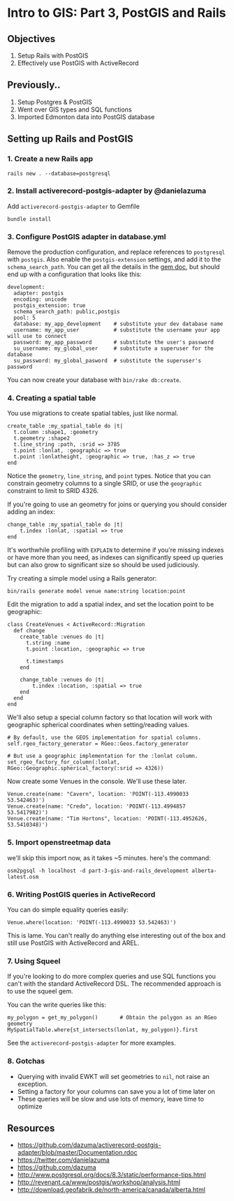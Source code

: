 # Intro to GIS: Part 3, PostGIS and Rails









## Objectives

1. Setup Rails with PostGIS
2. Effectively use PostGIS with ActiveRecord









## Previously..

1. Setup Postgres & PostGIS
2. Went over GIS types and SQL functions
3. Imported Edmonton data into PostGIS database













## Setting up Rails and PostGIS

### 1. Create a new Rails app

    rails new . --database=postgresql










### 2. Install activerecord-postgis-adapter by @danielazuma

Add `activerecord-postgis-adapter` to Gemfile

    bundle install








### 3. Configure PostGIS adapter in database.yml

Remove the production configuration, and replace references to `postgresql`
with `postgis`. Also enable the `postgis-extension` settings, and add it
to the `schema_search_path`. You can get all the details in the
[gem doc](https://github.com/dazuma/activerecord-postgis-adapter/blob/master/Documentation.rdoc#recommended-configuration),
but should end up with a configuration that looks like this:

    development:
      adapter: postgis
      encoding: unicode
      postgis_extension: true
      schema_search_path: public,postgis
      pool: 5
      database: my_app_development    # substitute your dev database name
      username: my_app_user           # substitute the username your app will use to connect
      password: my_app_password       # substitute the user's password
      su_username: my_global_user     # substitute a superuser for the database
      su_password: my_global_pasword  # substitute the superuser's password

You can now create your database with `bin/rake db:create`.







### 4. Creating a spatial table

You use migrations to create spatial tables, just like normal.

    create_table :my_spatial_table do |t|
      t.column :shape1, :geometry
      t.geometry :shape2
      t.line_string :path, :srid => 3785
      t.point :lonlat, :geographic => true
      t.point :lonlatheight, :geographic => true, :has_z => true
    end

Notice the `geometry`, `line_string`, and `point` types. Notice that you can
constrain geometry columns to a single SRID, or use the `geographic` constraint
to limit to SRID 4326.
 
If you're going to use an geometry for joins or querying you should consider
adding an index:

    change_table :my_spatial_table do |t|
        t.index :lonlat, :spatial => true
    end

It's worthwhile profiling with `EXPLAIN` to determine if you're missing indexes
or have more than you need, as indexes can significantly speed up queries but
can also grow to significant size so should be used judiciously.

Try creating a simple model using a Rails generator:

    bin/rails generate model venue name:string location:point

Edit the migration to add a spatial index, and set the location point to be
geographic:

    class CreateVenues < ActiveRecord::Migration
      def change
        create_table :venues do |t|
          t.string :name
          t.point :location, :geographic => true

          t.timestamps
        end

        change_table :venues do |t|
            t.index :location, :spatial => true
        end
      end
    end

We'll also setup a special column factory so that location will work with
geographic spherical coordinates when setting/reading values.

    # By default, use the GEOS implementation for spatial columns.
    self.rgeo_factory_generator = RGeo::Geos.factory_generator

    # But use a geographic implementation for the :lonlat column.
    set_rgeo_factory_for_column(:lonlat, RGeo::Geographic.spherical_factory(:srid => 4326))

Now create some Venues in the console. We'll use these later.

    Venue.create(name: "Cavern", location: 'POINT(-113.4990033 53.542463)')
    Venue.create(name: "Credo", location: 'POINT(-113.4994857 53.5417982)')
    Venue.create(name: "Tim Hortons", location: 'POINT(-113.4952626, 53.5410348)')








### 5. Import openstreetmap data

we'll skip this import now, as it takes ~5 minutes. here's the command:

    osm2pgsql -h localhost -d part-3-gis-and-rails_development alberta-latest.osm














### 6. Writing PostGIS queries in ActiveRecord

You can do simple equality queries easily:

    Venue.where(location: 'POINT(-113.4990033 53.542463)')

This is lame. You can't really do anything else interesting out of the box and
still use PostGIS with ActiveRecord and AREL.








### 7. Using Squeel

If you're looking to do more complex queries and use SQL functions you can't
with the standard ActiveRecord DSL. The recommended approach is to use the
squeel gem.

You can the write queries like this:

    my_polygon = get_my_polygon()       # Obtain the polygon as an RGeo geometry
    MySpatialTable.where{st_intersects(lonlat, my_polygon)}.first

See the `activerecord-postgis-adapter` for more examples.










### 8. Gotchas

* Querying with invalid EWKT will set geometries to `nil`, not raise an exception.
* Setting a factory for your columns can save you a lot of time later on
* These queries will be slow and use lots of memory, leave time to optimize









## Resources

* https://github.com/dazuma/activerecord-postgis-adapter/blob/master/Documentation.rdoc
* https://twitter.com/danielazuma
* https://github.com/dazuma
* http://www.postgresql.org/docs/8.3/static/performance-tips.html
* http://revenant.ca/www/postgis/workshop/analysis.html
* http://download.geofabrik.de/north-america/canada/alberta.html
